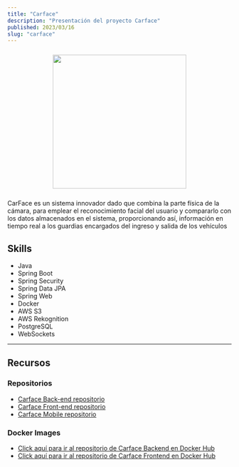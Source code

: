```yaml
---
title: "Carface"
description: "Presentación del proyecto Carface"
published: 2023/03/16
slug: "carface"
---
```

<div style="display: flex; flex-wrap: wrap; justify-content: center;">
<img src="/projects/logo_carface.jpg" style="width: 300px; height: 300px; margin: 10px;">
</div>

CarFace es un sistema innovador dado que combina la parte física de la cámara, para emplear el reconocimiento facial del usuario y compararlo con los datos almacenados en el sistema, proporcionando así, información en tiempo real a los guardias encargados del ingreso y salida de los vehículos

## Skills
- Java
- Spring Boot
- Spring Security
- Spring Data JPA
- Spring Web
- Docker
- AWS S3
- AWS Rekognition
- PostgreSQL
- WebSockets

---

## Recursos

### Repositorios
- [Carface Back-end repositorio](https://github.com/IvanM9/CarfaceApi)
- [Carface Front-end repositorio](https://github.com/Jordanfvc26/CarFaceWeb)
- [Carface Mobile repositorio](https://github.com/IvanM9/CarFace_App_Mobile)

### Docker Images
- [Click aquí para ir al repositorio de Carface Backend en Docker Hub](https://hub.docker.com/r/imanzabag/carface_server)
- [Click aquí para ir al repositorio de Carface Frontend en Docker Hub](https://hub.docker.com/r/imanzabag/carface_web)
